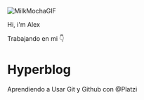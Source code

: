 ![MilkMochaGIF](https://github.com/LexTarasov/Hyperblog/assets/151085916/6f2a1b39-b8fa-4a37-b00f-2a795e453264)


Hi, i'm Alex

Trabajando en mi 👇
# Hyperblog
Aprendiendo a Usar Git y Github con @Platzi 
